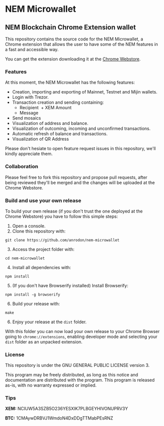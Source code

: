 # NEM Microwallet
## NEM Blockchain Chrome Extension wallet

This repository contains the source code for the NEM Microwallet, a Chrome extension that allows the user to have some of the NEM features in a fast and accessible way.

You can get the extension downloading it at the [Chrome Webstore](https://chrome.google.com/webstore/detail/dhjphghceddgjhboapfeeonimnihpkkn).

### Features
At this moment, the NEM Microwallet has the following features:
- Creation, importing and exporting of Mainnet, Testnet and Mijin wallets.
- Login with Trezor.
- Transaction creation and sending containing:
  + Recipient
  + XEM Amount
  + Message
- Send mosaics
- Visualization of address and balance.
- Visualization of outcoming, incoming and unconfirmed transactions.
- Automatic refresh of balance and transactions.
- Visualization of QR Address

Please don't hesiate to open feature request issues in this repository, we'll kindly appreciate them.

### Collaboration
Please feel free to fork this repository and propose pull requests, after being reviewed they'll be merged and the changes will be uploaded at the Chrome Webstore.

### Build and use your own release
To build your own release (if you don't trust the one deployed at the Chrome Webstore) you have to follow this simple steps:
1. Open a console.
2. Clone this repository with:

```
git clone https://github.com/anrodon/nem-microwallet
```

3. Access the project folder with:

```
cd nem-microwallet
```

4. Install all dependencies with:

```
npm install
```

5. (If you don't have Browserify installed) Install Browserify:

```
npm install -g browserify
```

6. Build your release with:

```
make
```

6. Enjoy your release at the `dist` folder.

With this folder you can now load your own release to your Chrome Browser going to `chrome://extensions`, enabling developer mode and selecting your `dist` folder as an unpacked extension.

### License
This repository is under the GNU GENERAL PUBLIC LICENSE version 3.

This program may be freely distributed, as long as this notice and documentation are distributed with the program.  This program is released as-is, with no warranty expressed or implied.

### Tips
**XEM:** NCIUW5A3SZB5O236YESXIK7PLBGEYHIVONUPRV3Y

**BTC:** 1CMAywDRBVJ1WmdoN4DxDDgTTMabPEsRNZ
